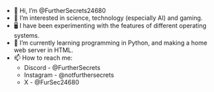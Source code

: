 - 👋 Hi, I’m @FurtherSecrets24680
- 👀 I’m interested in science, technology (especially AI) and gaming.
- 🖥️ I have been experimenting with the features of different operating systems. 
- 🌱 I’m currently learning programming in Python, and making a home web server in HTML.
- 📫 How to reach me:
    - Discord - @FurtherSecrets
    - Instagram - @notfurthersecrets
    - X - @FurSec24680

<!---
FurtherSecrets24680/FurtherSecrets24680 is a ✨ special ✨ repository because its `README.md` (this file) appears on your GitHub profile.
You can click the Preview link to take a look at your changes.
--->
